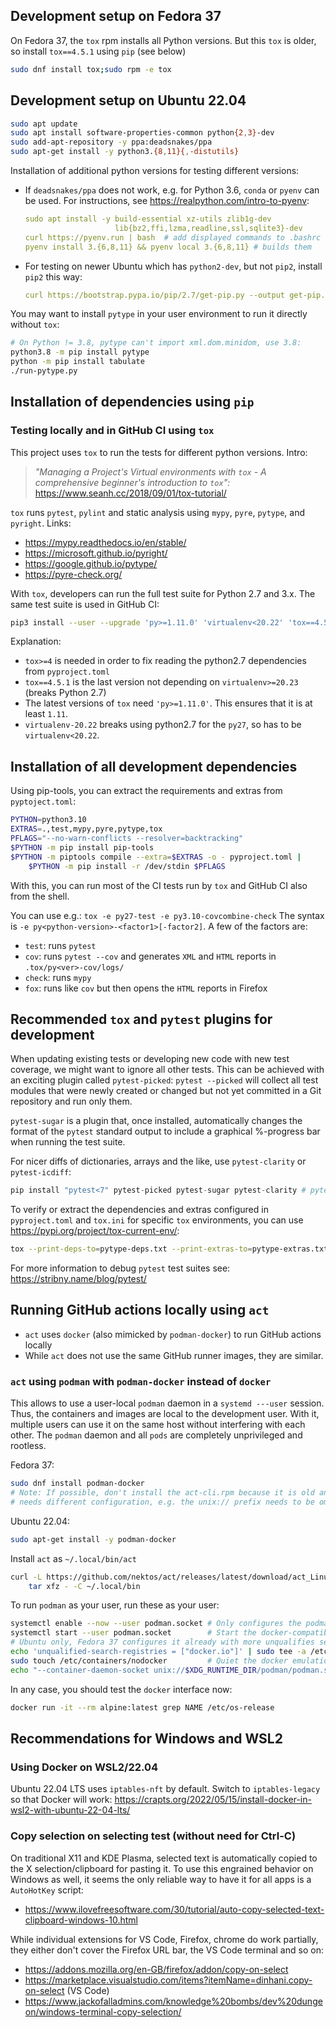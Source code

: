 ## Development setup on Fedora 37

On Fedora 37, the `tox` rpm installs all Python versions.
But this `tox` is older, so install `tox==4.5.1` using `pip` (see below)

```bash
sudo dnf install tox;sudo rpm -e tox
```

## Development setup on Ubuntu 22.04

```bash
sudo apt update
sudo apt install software-properties-common python{2,3}-dev
sudo add-apt-repository -y ppa:deadsnakes/ppa
sudo apt-get install -y python3.{8,11}{,-distutils}
```

Installation of additional python versions for testing different versions:

- If `deadsnakes/ppa` does not work, e.g. for Python 3.6, `conda` or `pyenv` can be used.
  For instructions, see https://realpython.com/intro-to-pyenv:
  ```yaml
  sudo apt install -y build-essential xz-utils zlib1g-dev
                      lib{bz2,ffi,lzma,readline,ssl,sqlite3}-dev
  curl https://pyenv.run | bash  # add displayed commands to .bashrc
  pyenv install 3.{6,8,11} && pyenv local 3.{6,8,11} # builds them
  ```
- For testing on newer Ubuntu which has `python2-dev`, but not `pip2`, install `pip2` this way:
  ```yml
  curl https://bootstrap.pypa.io/pip/2.7/get-pip.py --output get-pip.py;sudo python2 get-pip.py
  ```

You may want to install `pytype` in your user environment to run it directly without `tox`:

```bash
# On Python != 3.8, pytype can't import xml.dom.minidom, use 3.8:
python3.8 -m pip install pytype
python -m pip install tabulate
./run-pytype.py
```

## Installation of dependencies using `pip`

### Testing locally and in GitHub CI using `tox`

This project uses `tox` to run the tests for different python versions. Intro:

> _"Managing a Project's Virtual environments with `tox` -
> A comprehensive beginner's introduction to `tox`":_
> https://www.seanh.cc/2018/09/01/tox-tutorial/

`tox` runs `pytest`, `pylint` and static analysis using `mypy`, `pyre`, `pytype`, and `pyright`.
Links:

- https://mypy.readthedocs.io/en/stable/
- https://microsoft.github.io/pyright/
- https://google.github.io/pytype/
- https://pyre-check.org/

With `tox`, developers can run the full test suite for Python 2.7 and 3.x.
The same test suite is used in GitHub CI:

```bash
pip3 install --user --upgrade 'py>=1.11.0' 'virtualenv<20.22' 'tox==4.5.1'; hash -r; tox
```

Explanation:

- `tox>=4` is needed in order to fix reading the python2.7 dependencies from `pyproject.toml`
- `tox==4.5.1` is the last version not depending on `virtualenv>=20.23` (breaks Python 2.7)
- The latest versions of `tox` need `'py>=1.11.0'`. This ensures that it is at least `1.11`.
- `virtualenv-20.22` breaks using python2.7 for the `py27`, so has to be `virtualenv<20.22`.

## Installation of all development dependencies

Using pip-tools, you can extract the requirements and extras from `pyptoject.toml`:

```bash
PYTHON=python3.10
EXTRAS=.,test,mypy,pyre,pytype,tox
PFLAGS="--no-warn-conflicts --resolver=backtracking"
$PYTHON -m pip install pip-tools
$PYTHON -m piptools compile --extra=$EXTRAS -o - pyproject.toml |
    $PYTHON -m pip install -r /dev/stdin $PFLAGS
```

With this, you can run most of the CI tests run by `tox` and GitHub CI also from the shell.

You can use e.g.: `tox -e py27-test -e py3.10-covcombine-check`
The syntax is `-e py<python-version>-<factor1>[-factor2]`.
A few of the factors are:

- `test`: runs `pytest`
- `cov`: runs `pytest --cov` and generates `XML` and `HTML` reports in `.tox/py<ver>-cov/logs/`
- `check`: runs `mypy`
- `fox`: runs like `cov` but then opens the `HTML` reports in Firefox

## Recommended `tox` and `pytest` plugins for development

When updating existing tests or developing new code with new test coverage, we might want to
ignore all other tests. This can be achieved with an exciting plugin called `pytest-picked`:
`pytest --picked` will collect all test modules that were newly created or changed but not
yet committed in a Git repository and run only them.

`pytest-sugar` is a plugin that, once installed, automatically changes the format of the
`pytest` standard output to include a graphical %-progress bar when running the test suite.

For nicer diffs of dictionaries, arrays and the like, use `pytest-clarity` or `pytest-icdiff`:

```py
pip install "pytest<7" pytest-picked pytest-sugar pytest-clarity # pytest-icdiff
```

To verify or extract the dependencies and extras configured in `pyproject.toml` and `tox.ini`
for specific `tox` environments, you can use https://pypi.org/project/tox-current-env/:

```bash
tox --print-deps-to=pytype-deps.txt --print-extras-to=pytype-extras.txt -e pytype
```

For more information to debug `pytest` test suites see: https://stribny.name/blog/pytest/

## Running GitHub actions locally using `act`

- `act` uses `docker` (also mimicked by `podman-docker`) to run GitHub actions locally
- While `act` does not use the same GitHub runner images, they are similar.

### `act` using `podman` with `podman-docker` instead of `docker`

This allows to use a user-local `podman` daemon in a `systemd ---user` session.
Thus, the containers and images are local to the development user.
With it, multiple users can use it on the same host without interfering with each other.
The `podman` daemon and all `pods` are completely unprivileged and rootless.

Fedora 37:

```bash
sudo dnf install podman-docker
# Note: If possible, don't install the act-cli.rpm because it is old and it
# needs different configuration, e.g. the unix:// prefix needs to be omitted!
```

Ubuntu 22.04:

```bash
sudo apt-get install -y podman-docker
```

Install `act` as `~/.local/bin/act`

```bash
curl -L https://github.com/nektos/act/releases/latest/download/act_Linux_x86_64.tar.gz|
    tar xfz - -C ~/.local/bin
```

To run `podman` as your user, run these as your user:

```bash
systemctl enable --now --user podman.socket # Only configures the podman socket
systemctl start --user podman.socket        # Start the docker-compatible unix socket
# Ubuntu only, Fedora 37 configures it already with more unqualifies search registries:
echo 'unqualified-search-registries = ["docker.io"]' | sudo tee -a /etc/containers/registries.conf
sudo touch /etc/containers/nodocker         # Quiet the docker emulation notification
echo "--container-daemon-socket unix://$XDG_RUNTIME_DIR/podman/podman.sock" >>~/.actrc
```

In any case, you should test the `docker` interface now:

```bash
docker run -it --rm alpine:latest grep NAME /etc/os-release
```

## Recommendations for Windows and WSL2

### Using Docker on WSL2/22.04

Ubuntu 22.04 LTS uses `iptables-nft` by default.
Switch to `iptables-legacy` so that Docker will work:
https://crapts.org/2022/05/15/install-docker-in-wsl2-with-ubuntu-22-04-lts/

### Copy selection on selecting test (without need for Ctrl-C)

On traditional X11 and KDE Plasma, selected text is automatically copied
to the X selection/clipboard for pasting it. To use this engrained behavior
on Windows as well, it seems the only reliable way to have it for all apps
is a `AutoHotKey` script:

- https://www.ilovefreesoftware.com/30/tutorial/auto-copy-selected-text-clipboard-windows-10.html

While individual extensions for VS Code, Firefox, chrome do work partially,
they either don't cover the Firefox URL bar, the VS Code terminal and so on:

- https://addons.mozilla.org/en-GB/firefox/addon/copy-on-select
- https://marketplace.visualstudio.com/items?itemName=dinhani.copy-on-select (VS Code)
- https://www.jackofalladmins.com/knowledge%20bombs/dev%20dungeon/windows-terminal-copy-selection/
